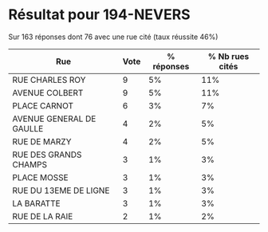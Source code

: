 # Résultat pour 194-NEVERS

Sur 163 réponses dont 76 avec une rue cité (taux réussite 46%)

| Rue | Vote | % réponses | % Nb rues cités|
|-----|------|------------|----------------|
| RUE CHARLES ROY | 9 | 5% | 11%|
| AVENUE COLBERT | 9 | 5% | 11%|
| PLACE CARNOT | 6 | 3% | 7%|
| AVENUE GENERAL DE GAULLE | 4 | 2% | 5%|
| RUE DE MARZY | 4 | 2% | 5%|
| RUE DES GRANDS CHAMPS | 3 | 1% | 3%|
| PLACE MOSSE | 3 | 1% | 3%|
| RUE DU 13EME DE LIGNE | 3 | 1% | 3%|
| LA BARATTE | 3 | 1% | 3%|
| RUE DE LA RAIE | 2 | 1% | 2%|
